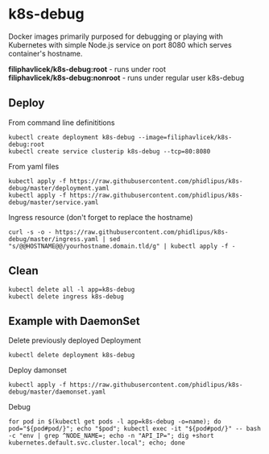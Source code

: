 # k8s-debug
Docker images primarily purposed for debugging or playing with Kubernetes with simple Node.js service on port 8080 which serves container's hostname.

**filiphavlicek/k8s-debug:root** - runs under root  
**filiphavlicek/k8s-debug:nonroot** - runs under regular user k8s-debug

## Deploy
From command line definititions
```
kubectl create deployment k8s-debug --image=filiphavlicek/k8s-debug:root
kubectl create service clusterip k8s-debug --tcp=80:8080
```
From yaml files
```
kubectl apply -f https://raw.githubusercontent.com/phidlipus/k8s-debug/master/deployment.yaml
kubectl apply -f https://raw.githubusercontent.com/phidlipus/k8s-debug/master/service.yaml
```
Ingress resource (don't forget to replace the hostname)
```
curl -s -o - https://raw.githubusercontent.com/phidlipus/k8s-debug/master/ingress.yaml | sed "s/@@HOSTNAME@@/yourhostname.domain.tld/g" | kubectl apply -f -
```

## Clean
```
kubectl delete all -l app=k8s-debug
kubectl delete ingress k8s-debug
```

## Example with DaemonSet
Delete previously deployed Deployment
```
kubectl delete deployment k8s-debug
```
Deploy damonset
```
kubectl apply -f https://raw.githubusercontent.com/phidlipus/k8s-debug/master/daemonset.yaml
```
Debug
```
for pod in $(kubectl get pods -l app=k8s-debug -o=name); do pod="${pod#pod/}"; echo "$pod"; kubectl exec -it "${pod#pod/}" -- bash -c "env | grep ^NODE_NAME=; echo -n "API_IP="; dig +short kubernetes.default.svc.cluster.local"; echo; done
```
